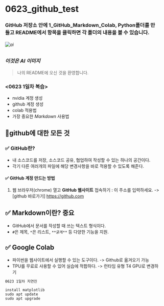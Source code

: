 # 0623_github_test
### GitHub 저장소 안에 1_GitHub_Markdown_Colab, Python폴더를 만들고 README에서 항목을 클릭하면 각 폴더의 내용을 볼 수 있습니다.
###### ![ai](https://github.com/user-attachments/assets/7ab7a5b8-a21d-4781-a90b-80ed15785588)
### *이것은 AI 이미지*
> 나의 README에 오신 것을 환영합니다.

 
### <0623 1일차 복습>
* nvidia 계정 생성
* github 계정 생성
* colab 적용법 
* 가장 중요한 *Markdown* 사용법

## 📌github에 대한 모든 것

### ✅ GitHub란?
- 내 소스코드를 저장, 소스코드 공유, 협업하여 작성할 수 있는 하나의 공간이다.
- 각기 다른 여러개의 파일에 해당 변경사항을 바로 적용할 수 있도록 해준다.

#### ✅ GitHub 계정 만드는 방법
1. 웹 브라우저(chrome) 열고 **GitHub 웹사이트** 접속하기 :
   이 주소를 입력하세요. -> [github 바로가기] https://github.com
   
  









## ✅ Markdown이란? **중요**
- GitHub에서 문서를 작성할 때 쓰는 텍스트 형식이다.
- `#`은 제목, `*`은 리스트, `**굵게**` 등 다양한 기능을 지원.

## ✅ Google Colab
- 파이썬을 웹사이트에서 실행할 수 있는 도구이다. -> Github로 옮겨오기 가능 
- TPU를 무료로 사용할 수 있어 실습에 적합하다. -> 런타임 유형 T4 GPU로 변경하기






``` bash
0623 1일차 지연진
```
```
install matplotlib
sudo apt update
sudo apt upgrade
```
